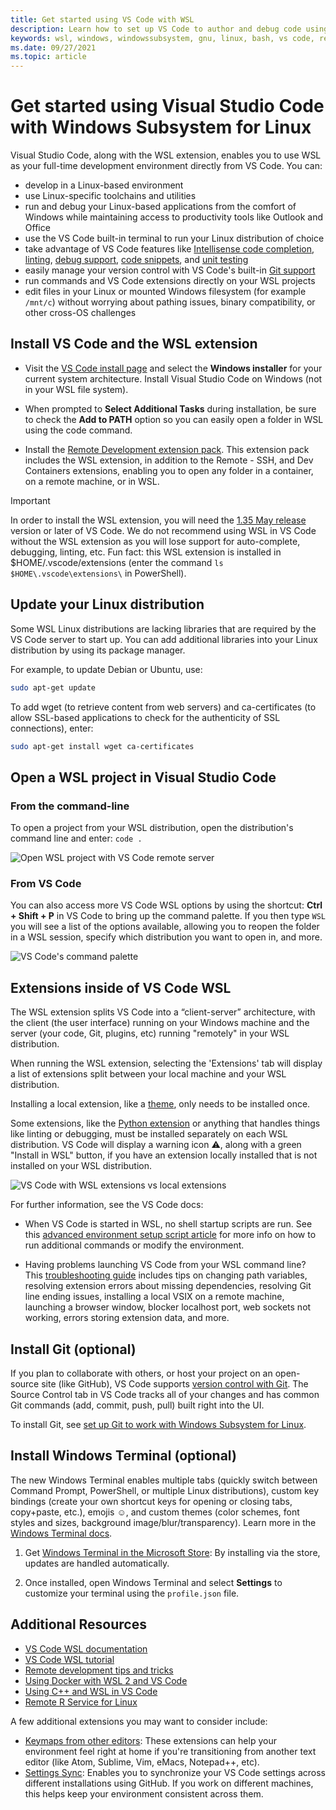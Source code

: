 ```yaml
---
title: Get started using VS Code with WSL
description: Learn how to set up VS Code to author and debug code using the Windows Subsystem for Linux.
keywords: wsl, windows, windowssubsystem, gnu, linux, bash, vs code, remote extension, debug, path, visual studio
ms.date: 09/27/2021
ms.topic: article
---
```


# Get started using Visual Studio Code with Windows Subsystem for Linux

Visual Studio Code, along with the WSL extension, enables you to use WSL as your full-time development environment directly from VS Code. You can:

* develop in a Linux-based environment
* use Linux-specific toolchains and utilities
* run and debug your Linux-based applications from the comfort of Windows while maintaining access to productivity tools like Outlook and Office
* use the VS Code built-in terminal to run your Linux distribution of choice
* take advantage of VS Code features like [Intellisense code completion](https://code.visualstudio.com/docs/editor/intellisense), [linting](https://code.visualstudio.com/docs/python/linting), [debug support](https://code.visualstudio.com/docs/nodejs/nodejs-debugging), [code snippets](https://code.visualstudio.com/docs/editor/userdefinedsnippets), and [unit testing](https://code.visualstudio.com/docs/python/testing)
* easily manage your version control with VS Code's built-in [Git support](https://code.visualstudio.com/docs/editor/versioncontrol#_git-support)
* run commands and VS Code extensions directly on your WSL projects
* edit files in your Linux or mounted Windows filesystem (for example `/mnt/c`) without worrying about pathing issues, binary compatibility, or other cross-OS challenges

## Install VS Code and the WSL extension

* Visit the [VS Code install page](https://code.visualstudio.com/download) and select the **Windows installer** for your current system architecture. Install Visual Studio Code on Windows (not in your WSL file system).

* When prompted to **Select Additional Tasks** during installation, be sure to check the **Add to PATH** option so you can easily open a folder in WSL using the code command.

* Install the [Remote Development extension pack](https://marketplace.visualstudio.com/items?itemName=ms-vscode-remote.vscode-remote-extensionpack). This extension pack includes the WSL extension, in addition to the Remote - SSH, and Dev Containers extensions, enabling you to open any folder in a container, on a remote machine, or in WSL.

> [!IMPORTANT]
> In order to install the WSL extension, you will need the [1.35 May release](https://code.visualstudio.com/updates/v1_35) version or later of VS Code. We do not recommend using WSL in VS Code without the WSL extension as you will lose support for auto-complete, debugging, linting, etc. Fun fact: this WSL extension is installed in $HOME/.vscode/extensions (enter the command `ls $HOME\.vscode\extensions\` in PowerShell).

## Update your Linux distribution

Some WSL Linux distributions are lacking libraries that are required by the VS Code server to start up. You can add additional libraries into your Linux distribution by using its package manager.

For example, to update Debian or Ubuntu, use:

```bash
sudo apt-get update
```

To add wget (to retrieve content from web servers) and ca-certificates (to allow SSL-based applications to check for the authenticity of SSL connections), enter:

```bash
sudo apt-get install wget ca-certificates
```

## Open a WSL project in Visual Studio Code

### From the command-line

To open a project from your WSL distribution, open the distribution's command line and enter: `code .`

![Open WSL project with VS Code remote server](../media/wsl-open-vs-code.gif)

### From VS Code

You can also access more VS Code WSL options by using the shortcut: **Ctrl + Shift + P** in VS Code to bring up the command palette. If you then type `WSL` you will see a list of the options available, allowing you to reopen the folder in a WSL session, specify which distribution you want to open in, and more.

![VS Code's command palette](../media/vscode-remote-command-palette.png)

## Extensions inside of VS Code WSL

The WSL extension splits VS Code into a “client-server” architecture, with the client (the user interface) running on your Windows machine and the server (your code, Git, plugins, etc) running "remotely" in your WSL distribution.

When running the WSL extension, selecting the 'Extensions' tab will display a list of extensions split between your local machine and your WSL distribution.

Installing a local extension, like a [theme](https://marketplace.visualstudio.com/search?target=VSCode&category=Themes&sortBy=Installs),  only needs to be installed once.

Some extensions, like the [Python extension](https://marketplace.visualstudio.com/items?itemName=ms-python.python) or anything that handles things like linting or debugging, must be installed separately on each WSL distribution. VS Code will display a warning icon ⚠, along with a green "Install in WSL" button, if you have an extension locally installed that is not installed on your WSL distribution.

![VS Code with WSL extensions vs local extensions](../media/vscode-remote-wsl-extensions.png)

For further information, see the VS Code docs:

* When VS Code is started in WSL, no shell startup scripts are run. See this [advanced environment setup script article](https://code.visualstudio.com/docs/remote/wsl#_advanced-environment-setup-script) for more info on how to run additional commands or modify the environment.

* Having problems launching VS Code from your WSL command line? This [troubleshooting guide](https://code.visualstudio.com/docs/remote/troubleshooting#_fixing-problems-with-the-code-command-not-working) includes tips on changing path variables, resolving extension errors about missing dependencies, resolving Git line ending issues, installing a local VSIX on a remote machine, launching a browser window, blocker localhost port, web sockets not working, errors storing extension data, and more.

## Install Git (optional)

If you plan to collaborate with others, or host your project on an open-source site (like GitHub), VS Code supports [version control with Git](https://code.visualstudio.com/docs/sourcecontrol/overview). The Source Control tab in VS Code tracks all of your changes and has common Git commands (add, commit, push, pull) built right into the UI.

To install Git, see [set up Git to work with Windows Subsystem for Linux](./wsl-git.md).

## Install Windows Terminal (optional)

The new Windows Terminal enables multiple tabs (quickly switch between Command Prompt, PowerShell, or multiple Linux distributions), custom key bindings (create your own shortcut keys for opening or closing tabs, copy+paste, etc.), emojis ☺, and custom themes (color schemes, font styles and sizes, background image/blur/transparency). Learn more in the [Windows Terminal docs](/windows/terminal).

1. Get [Windows Terminal in the Microsoft Store](https://apps.microsoft.com/detail/9N0DX20HK701): By installing via the store, updates are handled automatically.

2. Once installed, open Windows Terminal and select **Settings** to customize your terminal using the `profile.json` file.

## Additional Resources

* [VS Code WSL documentation](https://code.visualstudio.com/docs/remote/wsl)
* [VS Code WSL tutorial](https://code.visualstudio.com/docs/remote/wsl-tutorial)
* [Remote development tips and tricks](https://code.visualstudio.com/docs/remote/troubleshooting)
* [Using Docker with WSL 2 and VS Code](https://code.visualstudio.com/blogs/2020/03/02/docker-in-wsl2)
* [Using C++ and WSL in VS Code](https://code.visualstudio.com/docs/cpp/config-wsl)
* [Remote R Service for Linux](/visualstudio/rtvs/setting-up-remote-r-service-on-linux)

A few additional extensions you may want to consider include:

* [Keymaps from other editors](https://marketplace.visualstudio.com/search?target=VSCode&category=Keymaps&sortBy=Downloads): These extensions can help your environment feel right at home if you're transitioning from another text editor (like Atom, Sublime, Vim, eMacs, Notepad++, etc).
* [Settings Sync](https://marketplace.visualstudio.com/items?itemName=Shan.code-settings-sync): Enables you to synchronize your VS Code settings across different installations using GitHub. If you work on different machines, this helps keep your environment consistent across them.
